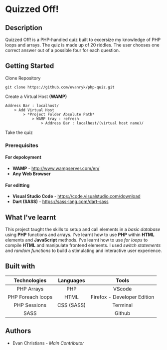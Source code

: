# Quizzed Off!
## Description

Quizzed Off! is a PHP-handled quiz built to excersize my knowledge of PHP loops and arrays. The quiz is made up of 20 riddles. The user chooses
one correct answer out of a possible four for each question.


## Getting Started

Clone Repository
```
git clone https://github.com/evanryk/php-quiz.git
```
Create a Virtual Host **(WAMP)**
```
Address Bar : localhost/ 
	> Add Virtual Host 
		> *Project Folder Absolute Path* 
			> WAMP tray : refresh
			 	> Address Bar : localhost/(virtual host name)/
```
Take the quiz

### Prerequisites

#### For depoloyment
- **WAMP** - http://www.wampserver.com/en/
- **Any Web Browser** 
#### For editting
- **Visual Studio Code**  - https://code.visualstudio.com/download
- **Dart (SASS)**  - https://sass-lang.com/dart-sass

## What I've learnt
This project taught the skills to setup and call elements in a _basic database_ 
using **PHP** functions and arrays.
I've learnt how to use **PHP** within **HTML** elements and **JavaScript** methods. I've learnt how to use _for loops_ to compile **HTML** and manipulate frontend elements.
I used _switch statements_ and _random functions_ to build a stimulating and interactive
user experience.


## Built with

|**Technologies**|**Languages**|**Tools**|
|:-----------:|:------------:|:------------:|
| PHP Arrays | PHP | VScode
| PHP Foreach loops | HTML | Firefox - Developer Edition
| PHP Sessions |CSS (SASS) | Terminal
| SASS        | | Github


## Authors
- Evan Christians - _Main Contributor_